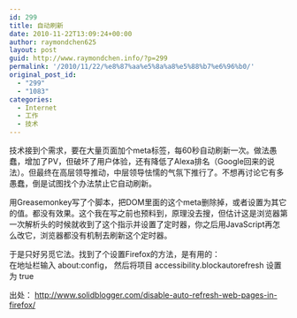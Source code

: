 ```yaml
---
id: 299
title: 自动刷新
date: 2010-11-22T13:09:24+00:00
author: raymondchen625
layout: post
guid: http://www.raymondchen.info/?p=299
permalink: '/2010/11/22/%e8%87%aa%e5%8a%a8%e5%88%b7%e6%96%b0/'
original_post_id:
  - "299"
  - "1083"
categories:
  - Internet
  - 工作
  - 技术
---
```

技术接到个需求，要在大量页面加个meta标签，每60秒自动刷新一次。做法愚蠢，增加了PV，但破坏了用户体验，还有降低了Alexa排名（Google回来的说法）。但最终在高层领导推动，中层领导怯懦的气氛下推行了。不想再讨论它有多愚蠢，倒是试图找个办法禁止它自动刷新。

用Greasemonkey写了个脚本，把DOM里面的这个meta删除掉，或者设置为其它的值。都没有效果。这个我在写之前也预料到，原理没去搜，但估计这是浏览器第一次解析头的时候就收到了这个指示并设置了定时器，你之后用JavaScript再怎么改它，浏览器都没有机制去刷新这个定时器。

于是只好另觅它法。找到了个设置Firefox的方法，是有用的：  
在地址栏输入 about:config， 然后将项目 accessibility.blockautorefresh 设置为 true

出处： <http://www.solidblogger.com/disable-auto-refresh-web-pages-in-firefox/>